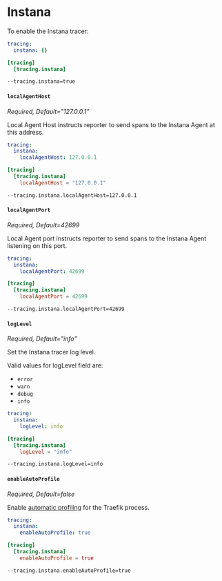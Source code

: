 # Instana

To enable the Instana tracer:

```yaml tab="File (YAML)"
tracing:
  instana: {}
```

```toml tab="File (TOML)"
[tracing]
  [tracing.instana]
```

```bash tab="CLI"
--tracing.instana=true
```

#### `localAgentHost`

_Required, Default="127.0.0.1"_

Local Agent Host instructs reporter to send spans to the Instana Agent at this address.

```yaml tab="File (YAML)"
tracing:
  instana:
    localAgentHost: 127.0.0.1
```

```toml tab="File (TOML)"
[tracing]
  [tracing.instana]
    localAgentHost = "127.0.0.1"
```

```bash tab="CLI"
--tracing.instana.localAgentHost=127.0.0.1
```

#### `localAgentPort`

_Required, Default=42699_

Local Agent port instructs reporter to send spans to the Instana Agent listening on this port.

```yaml tab="File (YAML)"
tracing:
  instana:
    localAgentPort: 42699
```

```toml tab="File (TOML)"
[tracing]
  [tracing.instana]
    localAgentPort = 42699
```

```bash tab="CLI"
--tracing.instana.localAgentPort=42699
```

#### `logLevel`

_Required, Default="info"_

Set the Instana tracer log level.

Valid values for logLevel field are:

- `error`
- `warn`
- `debug`
- `info`

```yaml tab="File (YAML)"
tracing:
  instana:
    logLevel: info
```

```toml tab="File (TOML)"
[tracing]
  [tracing.instana]
    logLevel = "info"
```

```bash tab="CLI"
--tracing.instana.logLevel=info
```

#### `enableAutoProfile`

_Required, Default=false_

Enable [automatic profiling](https://www.instana.com/docs/ecosystem/go/#instana-autoprofile) for the Traefik process.

```yaml tab="File (YAML)"
tracing:
  instana:
    enableAutoProfile: true
```

```toml tab="File (TOML)"
[tracing]
  [tracing.instana]
    enableAutoProfile = true
```

```bash tab="CLI"
--tracing.instana.enableAutoProfile=true
```
